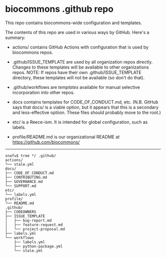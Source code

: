 # biocommons .github repo

This repo contains biocommons-wide configuration and templates.

The contents of this repo are used in various ways by GitHub. Here's a summary:

- actions/ contains GitHub Actions with configuration that is used by biocommons repos.

- .github/ISSUE_TEMPLATE are used by all organization repos directly.  Changes to these templates will be available to other organizations repos. NOTE: If repos have their own .github/ISSUE_TEMPLATE directory, these templates will not be available (so don't do that).

- .github/workflows are *templates* available for manual selective incorporation into other repos.

- docs contains templates for CODE_OF_CONDUCT.md, etc. (N.B. GitHub says that docs/ is a viable option, but it appears that this is a secondary and less-effective optiion. These files should probably move to the root.)

- etc/ is a Reece-ism.  It is intended for global configuration, such as labels.

- profile/README.md is our organizational README at https://github.com/biocommons/

---

    snafu$ tree */ .github/
    actions/
    └── stale.yml
    docs/
    ├── CODE_OF_CONDUCT.md
    ├── CONTRIBUTING.md
    ├── GOVERNANCE.md
    └── SUPPORT.md
    etc/
    └── labels.yml
    profile/
    └── README.md
    .github/
    ├── CODEOWNERS
    ├── ISSUE_TEMPLATE
    │   ├── bug-report.md
    │   ├── feature-request.md
    │   └── project-proposal.md
    ├── labels.yml
    └── workflows
        ├── labels.yml
        ├── python-package.yml
        └── stale.yml
